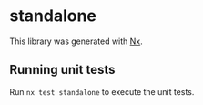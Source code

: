 # standalone

This library was generated with [Nx](https://nx.dev).

## Running unit tests

Run `nx test standalone` to execute the unit tests.
